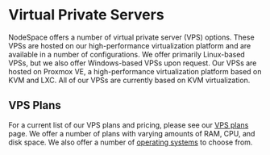 # Virtual Private Servers

NodeSpace offers a number of virtual private server (VPS) options. These VPSs are hosted on our high-performance virtualization platform and are available in a number of configurations. We offer primarily Linux-based VPSs, but we also offer Windows-based VPSs upon request. Our VPSs are hosted on Proxmox VE, a high-performance virtualization platform based on KVM and LXC. All of our VPSs are currently based on KVM virtualization.

## VPS Plans

For a current list of our VPS plans and pricing, please see our [VPS plans](https://www.nodespace.com/servers/vps/) page. We offer a number of plans with varying amounts of RAM, CPU, and disk space. We also offer a number of [operating systems](../operating_systems.md) to choose from.